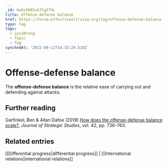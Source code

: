 ```yaml
---
_id: bwEuFKB2vk7tg574L
title: Offense-defense balance
href: https://forum.effectivealtruism.org/tag/offense-defense-balance
type: tag
tags:
  - LessWrong
  - Topic
  - Tag
synchedAt: '2022-09-11T14:33:29.516Z'
---
```

# Offense-defense balance

The **offense-defense balance** is the relative ease of carrying out and defending against attacks.

Further reading
---------------

Garfinkel, Ben & Allan Dafoe (2019) [How does the offense-defense balance scale?](https://doi.org/10.1080/01402390.2019.1631810), *Journal of Strategic Studies*, vol. 42, pp. 736–763.

Related entries
---------------

[[Differential progress|differential progress]] | [[International relations|international relations]]